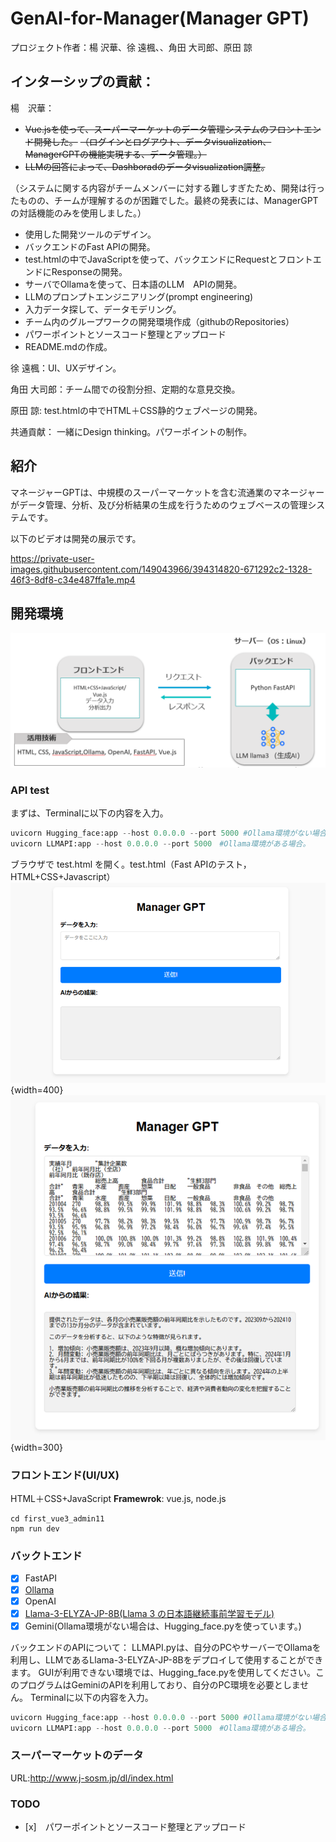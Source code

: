 # GenAI-for-Manager(Manager GPT)

プロジェクト作者：楊 沢華、徐 遠楓、、角田 大司郎、原田 諒

## インターシップの貢献：
楊　沢華：

- ~~Vue.jsを使って、スーパーマーケットのデータ管理システムのフロントエンド開発した。~~
~~（ログインとログアウト、データvisualization、ManagerGPTの機能実現する、データ管理。）~~
- ~~LLMの回答によって、Dashboradのデータvisualization調整。~~　

（システムに関する内容がチームメンバーに対する難しすぎたため、開発は行ったものの、チームが理解するのが困難でした。最終の発表には、ManagerGPTの対話機能のみを使用しました。）
- 使用した開発ツールのデザイン。
- バックエンドのFast APIの開発。
- test.htmlの中でJavaScriptを使って、バックエンドにRequestとフロントエンドにResponseの開発。
- サーバでOllamaを使って、日本語のLLM　APIの開発。
- LLMのプロンプトエンジニアリング(prompt engineering)
- 入力データ探して、データモデリング。
- チーム内のグループワークの開発環境作成（githubのRepositories）
- パワーポイントとソースコード整理とアップロード
- README.mdの作成。

徐 遠楓：UI、UXデザイン。

角田 大司郎：チーム間での役割分担、定期的な意見交換。

原田 諒: test.htmlの中でHTML＋CSS静的ウェブページの開発。

共通貢献：
一緒にDesign thinking。パワーポイントの制作。

## 紹介
マネージャーGPTは、中規模のスーパーマーケットを含む流通業のマネージャーがデータ管理、分析、及び分析結果の生成を行うためのウェブベースの管理システムです。

以下のビデオは開発の展示です。

https://private-user-images.githubusercontent.com/149043966/394314820-671292c2-1328-46f3-8df8-c34e487ffa1e.mp4

## 開発環境
![](image.png)

### API test

まずは、Terminalに以下の内容を入力。
```python
uvicorn Hugging_face:app --host 0.0.0.0 --port 5000 #Ollama環境がない場合。
uvicorn LLMAPI:app --host 0.0.0.0 --port 5000　#Ollama環境がある場合。
```
ブラウザで test.html を開く。test.html（Fast APIのテスト，HTML+CSS+Javascript）
![](/Figs/image.png){width=400}![](/Figs/image2.png){width=300}

### フロントエンド(UI/UX)
HTML＋CSS+JavaScript
**Framewrok**: vue.js, node.js
```
cd first_vue3_admin11
npm run dev
```
### 


### バックトエンド
- [x] FastAPI
- [x] [Ollama](https://ollama.com/)
- [x] OpenAI
- [x] [Llama-3-ELYZA-JP-8B(Llama 3 の日本語継続事前学習モデル)](https://huggingface.co/elyza/Llama-3-ELYZA-JP-8B)
- [x] Gemini(Ollama環境がない場合は、Hugging_face.pyを使っています。)

バックエンドのAPIについて：
LLMAPI.pyは、自分のPCやサーバーでOllamaを利用し、LLMであるLlama-3-ELYZA-JP-8Bをデプロイして使用することができます。
GUIが利用できない環境では、Hugging_face.pyを使用してください。このプログラムはGeminiのAPIを利用しており、自分のPC環境を必要としません。
Terminalに以下の内容を入力。
```python
uvicorn Hugging_face:app --host 0.0.0.0 --port 5000 #Ollama環境がない場合。
uvicorn LLMAPI:app --host 0.0.0.0 --port 5000　#Ollama環境がある場合。
```


### スーパーマーケットのデータ
URL:http://www.j-sosm.jp/dl/index.html


### TODO

- [x]　パワーポイントとソースコード整理とアップロード
